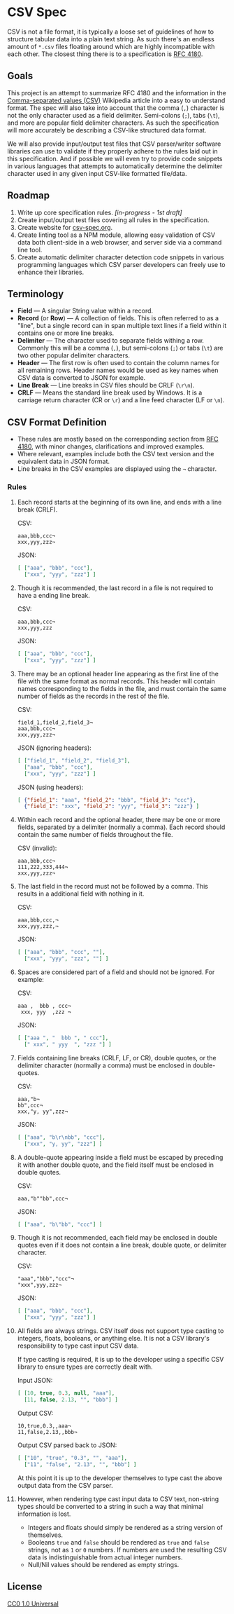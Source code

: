 # CSV Spec

CSV is not a file format, it is typically a loose set of guidelines of how to
structure tabular data into a plain text string. As such there's an endless
amount of `*.csv` files floating around which are highly incompatible with
each other. The closest thing there is to a specification is [RFC 4180][].

[rfc 4180]: http://tools.ietf.org/html/rfc4180


## Goals

This project is an attempt to summarize RFC 4180 and the information in the
[Comma-separated values (CSV)][csv] Wikipedia article into a easy to
understand format. The spec will also take into account that the comma (`,`)
character is not the only character used as a field delimiter. Semi-colons
(`;`), tabs (`\t`), and more are popular field delimiter characters. As such
the specification will more accurately be describing a CSV-like structured
data format.

[csv]: http://en.wikipedia.org/wiki/Comma-separated_values

We will also provide input/output test files that CSV parser/writer software
libraries can use to validate if they properly adhere to the rules laid out in
this specification. And if possible we will even try to provide code snippets
in various languages that attempts to automatically determine the delimiter
character used in any given input CSV-like formatted file/data.


## Roadmap

1. Write up core specification rules. _[in-progress - 1st draft]_
2. Create input/output test files covering all rules in the specification.
3. Create website for [csv-spec.org](http://csv-spec.org/).
4. Create linting tool as a NPM module, allowing easy validation of CSV
   data both client-side in a web browser, and server side via a command line
   tool.
5. Create automatic delimiter character detection code snippets in various
   programming languages which CSV parser developers can freely use to enhance
   their libraries.


## Terminology

- **Field** — A singular String value within a record.
- **Record** (or **Row**) — A collection of fields. This is often referred to
  as a "line", but a single record can in span multiple text lines if a field
  within it contains one or more line breaks.
- **Delimiter** — The character used to separate fields withing a
  row. Commonly this will be a comma (`,`), but semi-colons (`;`) or tabs
  (`\t`) are two other popular delimiter characters.
- **Header** — The first row is often used to contain the column names for all
  remaining rows. Header names would be used as key names when CSV data is
  converted to JSON for example.
- **Line Break** — Line breaks in CSV files should be CRLF (`\r\n`).
- **CRLF** — Means the standard line break used by Windows. It is a carriage
  return character (CR or `\r`) and a line feed character (LF or `\n`).

## CSV Format Definition

- These rules are mostly based on the corresponding section from
  [RFC 4180][def], with minor changes, clarifications and improved examples.
- Where relevant, examples include both the CSV text version and the
  equivalent data in JSON format.
- Line breaks in the CSV examples are displayed using the `¬` character.

[def]: http://tools.ietf.org/html/rfc4180#section-2

### Rules

1.  Each record starts at the beginning of its own line, and ends with a line
    break (CRLF).

    CSV:

    ```csv
    aaa,bbb,ccc¬
    xxx,yyy,zzz¬
    ```

    JSON:

    ```json
    [ ["aaa", "bbb", "ccc"],
      ["xxx", "yyy", "zzz"] ]
    ```

2.  Though it is recommended, the last record in a file is not required to
    have a ending line break.

    CSV:

    ```csv
    aaa,bbb,ccc¬
    xxx,yyy,zzz
    ```

    JSON:

    ```json
    [ ["aaa", "bbb", "ccc"],
      ["xxx", "yyy", "zzz"] ]
    ```

3.  There may be an optional header line appearing as the first line of the
    file with the same format as normal records. This header will contain
    names corresponding to the fields in the file, and must contain the same
    number of fields as the records in the rest of the file.

    CSV:

    ```csv
    field_1,field_2,field_3¬
    aaa,bbb,ccc¬
    xxx,yyy,zzz¬
    ```

    JSON (ignoring headers):

    ```json
    [ ["field_1", "field_2", "field_3"],
      ["aaa", "bbb", "ccc"],
      ["xxx", "yyy", "zzz"] ]
    ```

    JSON (using headers):

    ```json
    [ {"field_1": "aaa", "field_2": "bbb", "field_3": "ccc"},
      {"field_1": "xxx", "field_2": "yyy", "field_3": "zzz"} ]
    ```

4.  Within each record and the optional header, there may be one or more
    fields, separated by a delimiter (normally a comma). Each record should
    contain the same number of fields throughout the file.

    CSV (invalid):

    ```csv
    aaa,bbb,ccc¬
    111,222,333,444¬
    xxx,yyy,zzz¬
    ```

5.  The last field in the record must not be followed by a comma. This results
    in a additional field with nothing in it.

    CSV:

    ```csv
    aaa,bbb,ccc,¬
    xxx,yyy,zzz,¬
    ```

    JSON:

    ```json
    [ ["aaa", "bbb", "ccc", ""],
      ["xxx", "yyy", "zzz", ""] ]
    ```

6.  Spaces are considered part of a field and should not be ignored. For
    example:

    CSV:

    ```csv
    aaa ,  bbb , ccc¬
     xxx, yyy  ,zzz ¬
    ```

    JSON:

    ```json
    [ ["aaa ", "  bbb ", " ccc"],
      [" xxx", " yyy  ", "zzz "] ]
    ```

7.  Fields containing line breaks (CRLF, LF, or CR), double quotes, or the
    delimiter character (normally a comma) must be enclosed in double-quotes.

    CSV:

    ```csv
    aaa,"b¬
    bb",ccc¬
    xxx,"y, yy",zzz¬
    ```

    JSON:

    ```json
    [ ["aaa", "b\r\nbb", "ccc"],
      ["xxx", "y, yy", "zzz"] ]
    ```

8.  A double-quote appearing inside a field must be escaped by preceding it
    with another double quote, and the field itself must be enclosed in double
    quotes.

    CSV:

    ```csv
    aaa,"b""bb",ccc¬
    ```

    JSON:

    ```json
    [ ["aaa", "b\"bb", "ccc"] ]
    ```

9.  Though it is not recommended, each field may be enclosed in double quotes
    even if it does not contain a line break, double quote, or delimiter
    character.

    CSV:

    ```csv
    "aaa","bbb","ccc"¬
    "xxx",yyy,zzz¬
    ```

    JSON:

    ```json
    [ ["aaa", "bbb", "ccc"],
      ["xxx", "yyy", "zzz"] ]
    ```

10. All fields are always strings. CSV itself does not support type casting to
    integers, floats, booleans, or anything else. It is not a CSV library's
    responsibility to type cast input CSV data.

    If type casting is required, it is up to the developer using a specific
    CSV library to ensure types are correctly dealt with.

    Input JSON:

    ```json
    [ [10, true, 0.3, null, "aaa"],
      [11, false, 2.13, "", "bbb"] ]
    ```

    Output CSV:

    ```csv
    10,true,0.3,,aaa¬
    11,false,2.13,,bbb¬
    ```

    Output CSV parsed back to JSON:

    ```json
    [ ["10", "true", "0.3", "", "aaa"],
      ["11", "false", "2.13", "", "bbb"] ]
    ```

    At this point it is up to the developer themselves to type cast the above
    output data from the CSV parser.

11. However, when rendering type cast input data to CSV text, non-string
    types should be converted to a string in such a way that minimal
    information is lost.
      - Integers and floats should simply be rendered as a string version
        of themselves.
      - Booleans `true` and `false` should be rendered as `true` and `false`
        strings, not as `1` or `0` numbers. If numbers are used the resulting
        CSV data is indistinguishable from actual integer numbers.
      - Null/Nil values should be rendered as empty strings.


## License

[CC0 1.0 Universal](http://creativecommons.org/publicdomain/zero/1.0/)
